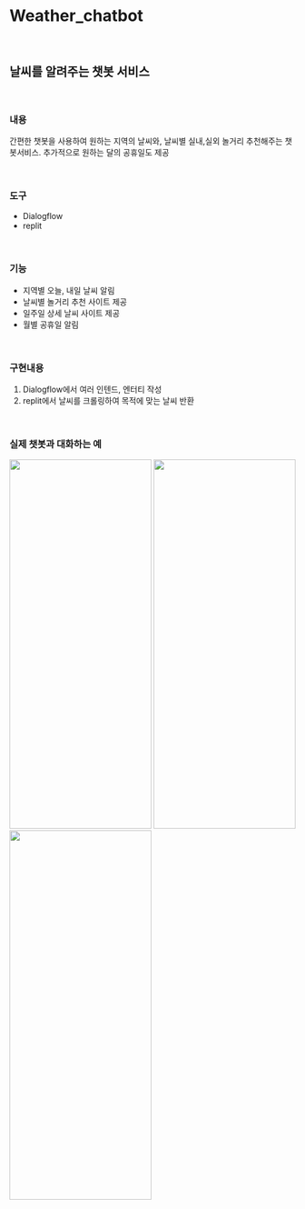 # Weather_chatbot
<br>

## 날씨를 알려주는 챗봇 서비스

<br>

### 내용
간편한 챗봇을 사용하여 원하는 지역의 날씨와, 날씨별 실내,실외 놀거리 추천해주는 챗봇서비스. 
추가적으로 원하는 달의 공휴일도 제공

<br>

### 도구

* Dialogflow
* replit

<br>

### 기능

* 지역별 오늘, 내일 날씨 알림
* 날씨별 놀거리 추천 사이트 제공
* 일주일 상세 날씨 사이트 제공
* 월별 공휴일 알림

<br>

### 구현내용

1) Dialogflow에서 여러 인텐드, 엔터티 작성
2) replit에서 날씨를 크롤링하여 목적에 맞는 날씨 반환

<br>

### 실제 챗봇과 대화하는 예


<img src="https://user-images.githubusercontent.com/80025812/229332564-3fb7ccd8-4fe1-4273-af6a-0813bb484ada.png" width="250" height="650"/>              <img src="https://user-images.githubusercontent.com/80025812/229332589-4bbfe4dd-fd8d-41b3-bd3d-bb6109b4f970.png" width="250" height="650"/>              <img src="https://user-images.githubusercontent.com/80025812/229332688-e3b4f08b-aea6-48f8-b21e-d59ecb0072c4.png" width="250" height="650"/>


<br>




